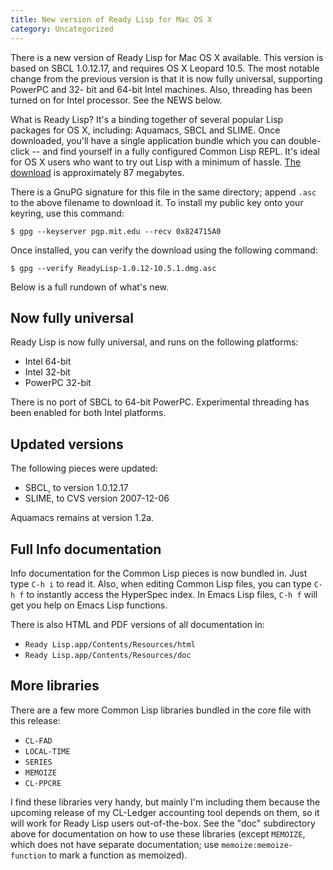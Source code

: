 ```yaml
---
title: New version of Ready Lisp for Mac OS X
category: Uncategorized
---
```


There is a new version of Ready Lisp for Mac OS X available.  This version is based on SBCL 1.0.12.17, and requires OS X Leopard 10.5.  The most notable change from the previous version is that it is now fully universal, supporting PowerPC and 32- bit and 64-bit Intel machines.  Also, threading has been turned on for Intel processor.  See the NEWS below.

<!--more-->
What is Ready Lisp?  It's a binding together of several popular Lisp packages for OS X, including: Aquamacs, SBCL and SLIME.  Once downloaded, you'll have a single application bundle which you can double-click -- and find yourself in a fully configured Common Lisp REPL.  It's ideal for OS X users who want to try out Lisp with a minimum of hassle.  [The download](ftp://ftp.newartisans.com/pub/lisp/ReadyLisp-1.0.12-10.5.1.dmg) is approximately 87 megabytes.

There is a GnuPG signature for this file in the same directory; append `.asc` to the above filename to download it.  To install my public key onto your keyring, use this command:

    $ gpg --keyserver pgp.mit.edu --recv 0x824715A0

Once installed, you can verify the download using the following command:

    $ gpg --verify ReadyLisp-1.0.12-10.5.1.dmg.asc

Below is a full rundown of what's new.

## Now fully universal

Ready Lisp is now fully universal, and runs on the following platforms:

  * Intel 64-bit
  * Intel 32-bit
  * PowerPC 32-bit

There is no port of SBCL to 64-bit PowerPC.  Experimental threading has been enabled for both Intel platforms.

## Updated versions

The following pieces were updated:

  * SBCL, to version 1.0.12.17
  * SLIME, to CVS version 2007-12-06

Aquamacs remains at version 1.2a.

## Full Info documentation

Info documentation for the Common Lisp pieces is now bundled in.  Just type `C-h i` to read it.  Also, when editing Common Lisp files, you can type `C-h f` to instantly access the HyperSpec index.  In Emacs Lisp files, `C-h f` will get you help on Emacs Lisp functions.

There is also HTML and PDF versions of all documentation in:

  * `Ready Lisp.app/Contents/Resources/html`
  * `Ready Lisp.app/Contents/Resources/doc`

## More libraries

There are a few more Common Lisp libraries bundled in the core file with this release:

  * `CL-FAD`
  * `LOCAL-TIME`
  * `SERIES`
  * `MEMOIZE`
  * `CL-PPCRE`

I find these libraries very handy, but mainly I'm including them because the upcoming release of my CL-Ledger accounting tool depends on them, so it will work for Ready Lisp users out-of-the-box.  See the "doc" subdirectory above for documentation on how to use these libraries (except `MEMOIZE`, which does not have separate documentation; use `memoize:memoize-function` to mark a function as memoized).

